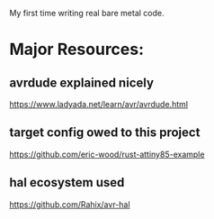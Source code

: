 My first time writing real bare metal code.

# Major Resources:

## avrdude explained nicely
https://www.ladyada.net/learn/avr/avrdude.html

## target config owed to this project
https://github.com/eric-wood/rust-attiny85-example

## hal ecosystem used
https://github.com/Rahix/avr-hal
